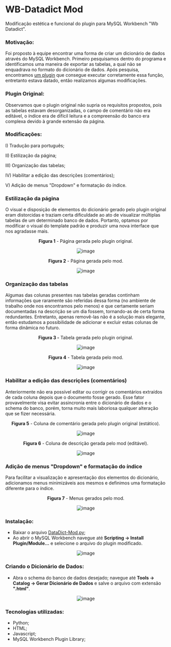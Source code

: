 # **WB-Datadict Mod**
Modificação estética e funcional do plugin para MySQL Workbench "Wb Datadict".


### **Motivação:**

Foi proposto à equipe encontrar uma forma de criar um dicionário de dados através do MySQL Workbench. Primeiro pesquisamos dentro do programa e identificamos uma maneira de exportar as tabelas, a qual não se enquadrava no formato do dicionário de dados. Após pesquisa, encontramos <a href="https://gitlab.com/luis-felipe/wb-datadict">um plugin</a> que consegue executar corretamente essa função, entretanto estava datado, então realizamos algumas modificações.


### **Plugin Original:**

Observamos que o plugin original não supria os requisitos propostos, pois as tabelas estavam desorganizadas, o campo de comentário não era editável, o índice era de difícil leitura e a compreensão do banco era complexa devido à grande extensão da página.


### **Modificações:**

I) Tradução para português;

II) Estilização da página;

III) Organização das tabelas;

IV) Habilitar a edição das descrições (comentários);

V) Adição de menus "Dropdown" e formatação do índice.


### **Estilização da página**

O visual e disposição de elementos do dicionário gerado pelo plugin original eram distorcidas e traziam certa dificuldade ao ato de visualizar múltiplas tabelas de um determinado banco de dados. Portanto, optamos por modificar o visual do template padrão e produzir uma nova interface que nos agradasse mais.

<div align="center">
  
**Figura 1** - Página gerada pelo plugin original. 

![image](https://user-images.githubusercontent.com/84246094/134051416-7b7e600d-c7bb-483d-a86e-8cedb1461431.png)

**Figura 2** - Página gerada pelo mod.
  
![image](https://user-images.githubusercontent.com/84246094/134050465-6133984e-ec56-402a-bf94-1a9c2f9c634b.png)

</div>


### **Organização das tabelas**

Algumas das colunas presentes nas tabelas geradas continham informações que raramente são referidas dessa forma (no ambiente de trabalho onde nos encontramos pelo menos) e que certamente seriam documentadas na descrição se um dia fossem, tornando-as de certa forma redundantes. Entretanto, apenas removê-las não é a solução mais elegante, então estudamos a possibilidade de adicionar e excluir estas colunas de forma dinâmica no futuro.

<div align="center">

**Figura 3 -** Tabela gerada pelo plugin original.
  
![image](https://user-images.githubusercontent.com/84246094/134051824-0254e966-2699-416b-a01c-775e24c04127.png)

**Figura 4** - Tabela gerada pelo mod. 

![image](https://user-images.githubusercontent.com/84246094/134052142-bdd43b1d-d938-43e4-8fdf-ee21c77a6b4a.png)  
  
</div>


### **Habilitar a edição das descrições (comentários)**

Anteriormente não era possível editar ou corrigir os comentários extraídos de cada coluna depois que o documento fosse gerado. Esse fator provavelmente visa evitar assincronia entre o dicionário de dados e o schema do banco, porém, torna muito mais laboriosa qualquer alteração que se fizer necessária.

<div align="center">

**Figura 5** - Coluna de comentário gerada pelo plugin original (estático).

![image](https://user-images.githubusercontent.com/84246094/134052404-ba7e2911-b8a8-492b-9c47-3f0c104b2d16.png)

**Figura 6** - Coluna de descrição gerada pelo mod (editável).

![image](https://user-images.githubusercontent.com/84246094/134052965-2774d398-89ad-4726-b03c-9d4c09f68bec.png)
  
</div> 


### **Adição de menus "Dropdown" e formatação do índice**

Para facilitar a visualização e apresentação dos elementos do dicionário, adicionamos menus minimizáveis aos mesmos e definimos uma formatação diferente para o índice.

<div align="center">
  
**Figura 7** - Menus gerados pelo mod.

![image](https://user-images.githubusercontent.com/84246094/134053321-81804977-da1c-4d0e-8011-a73b63f16f5c.png)

</div>  


### **Instalação:**

- Baixar o arquivo <a href="https://github.com/Iah-Uch/WB-DataDict-Mod/blob/main/DataDict-Mod.py">DataDict-Mod.py</a>;
- Ao abrir o MySQL Workbench navegue até **Scripting → Install Plugin/Module…** e selecione o arquivo do plugin modificado.

<div align="center">
  
![image](https://user-images.githubusercontent.com/84246094/134054621-f3ad05f7-f5a8-4474-b9d8-ce8c9133ecf8.png)

</div>    
  
  
### **Criando o Dicionário de Dados:**

- Abra o schema do banco de dados desejado; navegue até **Tools → Catalog → Gerar Dicionário de Dados** e salve o arquivo com extensão **".html"**.

<div align="center"> 
  
![image](https://user-images.githubusercontent.com/84246094/134054805-68cc21e4-d4e3-4977-b1b8-3877735da0c8.png)

</div>    


### **Tecnologias utilizadas:**

- Python;
- HTML;
- Javascript;
- MySQL Workbench Plugin Library;
